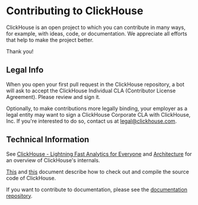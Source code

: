 # Contributing to ClickHouse

ClickHouse is an open project to which you can contribute in many ways, for example, with ideas, code, or documentation.
We appreciate all efforts that help to make the project better.

Thank you!

## Legal Info

When you open your first pull request in the ClickHouse repository, a bot will ask to accept the ClickHouse Individual CLA (Contributor License Agreement).
Please review and sign it.

Optionally, to make contributions more legally binding, your employer as a legal entity may want to sign a ClickHouse Corporate CLA with ClickHouse, Inc.
If you're interested to do so, contact us at [legal@clickhouse.com](mailto:legal@clickhouse.com).

## Technical Information

See [ClickHouse - Lightning Fast Analytics for Everyone](https://www.vldb.org/pvldb/vol17/p3731-schulze.pdf) and [Architecture](https://clickhouse.com/docs/development/architecture/) for an overview of ClickHouse's internals.

[This](https://clickhouse.com/docs/development/developer-instruction) and [this](https://clickhouse.com/docs/development/build) document describe how to check out and compile the source code of ClickHouse.

If you want to contribute to documentation, please see the [documentation repository](https://github.com/ClickHouse/clickhouse-docs).
